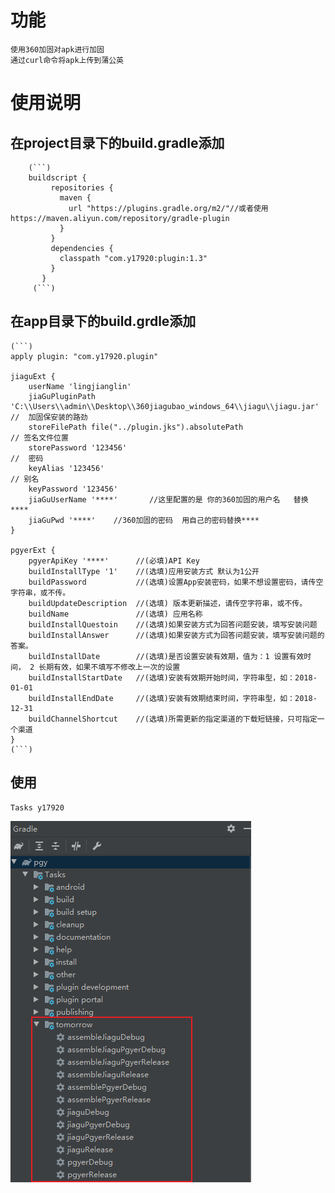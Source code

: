 # 功能
    使用360加固对apk进行加固
    通过curl命令将apk上传到蒲公英
# 使用说明
## 在project目录下的build.gradle添加
        (```)
        buildscript {
             repositories {
               maven {
                 url "https://plugins.gradle.org/m2/"//或者使用https://maven.aliyun.com/repository/gradle-plugin
               }
             }
             dependencies {
               classpath "com.y17920:plugin:1.3"
             }
           }
         (```)
## 在app目录下的build.grdle添加
    (```)
    apply plugin: "com.y17920.plugin"

    jiaguExt {
        userName 'lingjianglin'
        jiaGuPluginPath 'C:\\Users\\admin\\Desktop\\360jiagubao_windows_64\\jiagu\\jiagu.jar' //  加固保安装的路劲
        storeFilePath file("../plugin.jks").absolutePath                                                // 签名文件位置
        storePassword '123456'                                                             //  密码
        keyAlias '123456'                                                                            // 别名
        keyPassword '123456'
        jiaGuUserName '****'       //这里配置的是 你的360加固的用户名   替换****
        jiaGuPwd '****'    //360加固的密码  用自己的密码替换****
    }

    pgyerExt {
        pgyerApiKey '****'      //(必填)API Key
        buildInstallType '1'    //(选填)应用安装方式 默认为1公开
        buildPassword           //(选填)设置App安装密码，如果不想设置密码，请传空字符串，或不传。
        buildUpdateDescription  //(选填) 版本更新描述，请传空字符串，或不传。
        buildName               //(选填) 应用名称
        buildInstallQuestoin    //(选填)如果安装方式为回答问题安装，填写安装问题
        buildInstallAnswer      //(选填)如果安装方式为回答问题安装，填写安装问题的答案。
        buildInstallDate        //(选填)是否设置安装有效期，值为：1 设置有效时间， 2 长期有效，如果不填写不修改上一次的设置
        buildInstallStartDate   //(选填)安装有效期开始时间，字符串型，如：2018-01-01
        buildInstallEndDate     //(选填)安装有效期结束时间，字符串型，如：2018-12-31
        buildChannelShortcut    //(选填)所需更新的指定渠道的下载短链接，只可指定一个渠道
    }
    (```)
## 使用
    Tasks y17920
![image](https://github.com/y17920/gradle-plugin/blob/master/image.png)
